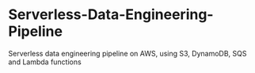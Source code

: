 # Serverless-Data-Engineering-Pipeline
Serverless data engineering pipeline on AWS, using S3, DynamoDB, SQS and Lambda functions
